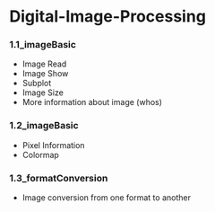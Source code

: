 # Digital-Image-Processing
### 1.1_imageBasic
- Image Read
- Image Show
- Subplot
- Image Size
- More information about image (whos)

### 1.2_imageBasic
- Pixel Information
- Colormap

### 1.3_formatConversion
- Image conversion from one format to another
